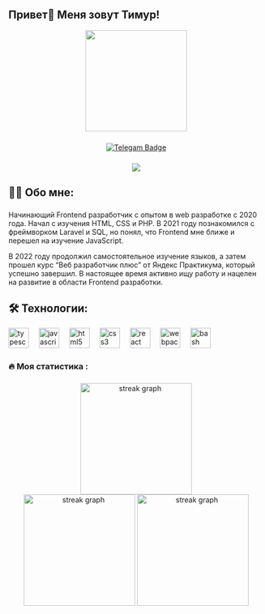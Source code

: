 
###
## Привет👋 Меня зовут Тимур!
<div id="header" align="center">
  <img src="https://i.giphy.com/media/v1.Y2lkPTc5MGI3NjExd3ptY3E0NXR2Ym8zdW16MW5oN3hzMTE3dTN0MXJtMnpjNjduZXgxbCZlcD12MV9pbnRlcm5hbF9naWZfYnlfaWQmY3Q9Zw/VbnUQpnihPSIgIXuZv/giphy.gif" width='200px'/>
</div>

 ###

<div align="center">
  <a href="https://t.me/monotek" alt="Telegam"><img src="https://img.shields.io/badge/ Telegram-blue?style=for-the-badge&logo=telegram&logoColor=white" alt="Telegam Badge"/></a>
</div>

###

<div align="center">
  <img src="https://visitor-badge.laobi.icu/badge?page_id=Monotekkk"  />
</div>

###

## 👩‍💻 Обо мне:

###

<p align="left">
 Начинающий Frontend разработчик с опытом в web разработке с 2020 года. Начал с изучения HTML, CSS и PHP. В 2021 году познакомился с фреймворком Laravel и SQL, но понял, что Frontend мне ближе и перешел на изучение JavaScript.

В 2022 году продолжил самостоятельное изучение языков, а затем прошел курс “Веб разработчик плюс” от Яндекс Практикума, который успешно завершил. В настоящее время активно ищу работу и нацелен на развитие в области Frontend разработки.
</p>

## 🛠 Технологии:

<div align="left">
  <img src="https://cdn.jsdelivr.net/gh/devicons/devicon@latest/icons/typescript/typescript-original.svg" height="40" alt="typescript logo"/>
  <img width="12" />
  <img src="https://cdn.jsdelivr.net/gh/devicons/devicon/icons/javascript/javascript-original.svg" height="40" alt="javascript logo"  />
  <img width="12" />
  <img src="https://cdn.jsdelivr.net/gh/devicons/devicon/icons/html5/html5-original.svg" height="40" alt="html5 logo"  />
  <img width="12" />
  <img src="https://cdn.jsdelivr.net/gh/devicons/devicon/icons/css3/css3-original.svg" height="40" alt="css3 logo"  />
  <img width="12" />
  <img src="https://cdn.jsdelivr.net/gh/devicons/devicon/icons/react/react-original.svg" height="40" alt="react logo"  />
  <img width="12" />
  <img src="https://cdn.simpleicons.org/webpack/8DD6F9" height="40" alt="webpack logo"  />
  <img width="12" />
  <img src="https://cdn.simpleicons.org/gnubash/4EAA25" height="40" alt="bash logo"  />
</div>

###

<h3 align="left">🔥   Моя статистика :</h3>

###

<div align="center">
  <img src="http://github-profile-summary-cards.vercel.app/api/cards/profile-details?username=Monotekkk&theme=dark" height="220" alt="streak graph"  />
</div>
<div align="center">
  <img src="http://github-profile-summary-cards.vercel.app/api/cards/repos-per-language?username=Monotekkk&theme=dark" height="220" alt="streak graph" />
  <img src="http://github-profile-summary-cards.vercel.app/api/cards/stats?username=Monotekkk&theme=dark" height="220" alt="streak graph"  />
</div>
<!--
**Monotekkk/Monotekkk** is a ✨ _special_ ✨ repository because its `README.md` (this file) appears on your GitHub profile.

Here are some ideas to get you started:

- 🔭 I’m currently working on ...
- 🌱 I’m currently learning ...
- 👯 I’m looking to collaborate on ...
- 🤔 I’m looking for help with ...
- 💬 Ask me about ...
- 📫 How to reach me: ...
- 😄 Pronouns: ...
- ⚡ Fun fact: ...
-->
